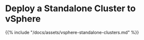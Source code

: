 # Deploy a Standalone Cluster to vSphere
{{% include "/docs/assets/vsphere-standalone-clusters.md" %}}